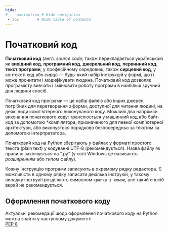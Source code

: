 ```yaml
---
hide:
#  - navigation # Hide navigation
 - toc        # Hide table of contents
---
```


# Початковий код

**Початковий код** (англ. *source code*; також перекладається українською як
**вихідний код**, **програмний код**, **джерельний код**, **первинний код**,
**текст програми**, у професійному середовищі також **сирцевий код**,
у контексті *код* або *сирці*) — будь-який набір інструкцій
у формі, що її може прочитати і модифікувати людина. 
Початковий код 
дозволяє програмісту вивчати і змінювати роботу програми в найбільш 
зручний для людини спосіб.

Початковий код програми — це набір файлів або інших джерел,
потрібних для перетворення з форми,
доступної для читання людині,
на деякі види комп'ютерного виконуваного коду.
Можливі два напрямки виконання початкового коду: 
транслюється у машинний код або байт-код за допомогою *компілятора,
призначеного для певної комп'ютерної архітектури,
або виконується порядково безпосередньо за текстом за допомогою інтерпретатора.

Початковий код на Python зберігають у файлах у форматі простого текста (plain text) 
у кодуванні UTF-8 (рекомендується).
Назва файлу як правило закінчується на ".py" 
(у світі Windows це називають *розширенням* або *типом* файлу).

Кожну інструкцію програми записують в окремому рядку редактора. 
Є можливість в одному рядку записати декілька інструкій, у такому випадку інструкії розділяють символом `крапка з комою`, 
але такий спосіб вкрай не рекомендується.

## Оформлення початкового коду

Актуальні рекомедації щодо оформлення початкового коду на Python можна знайти у наступному документі:  
[PEP 8](https://www.python.org/dev/peps/pep-0008/)
